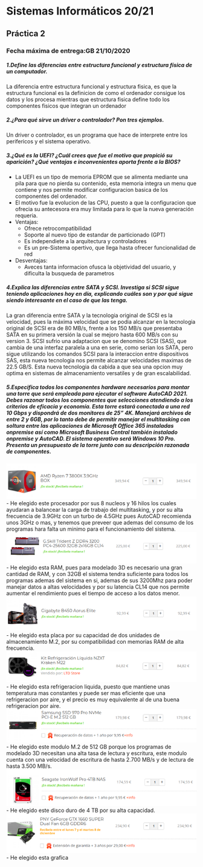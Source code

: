 # Sistemas Informáticos 20/21
## Práctica 2
### Fecha máxima de entrega:GB 21/10/2020
##### 1.Define las diferencias entre estructura funcional y estructura física de un computador.
La diferencia entre estructura funcional y estructura fisica, es que la estructura funcional es la definicion de como el ordenador consigue los datos y los procesa mientras que estructura fisica define todo los componentes fisicos que integran un ordenador
##### 2.¿Para qué sirve un driver o controlador? Pon tres ejemplos.
Un driver o controlador, es un programa que hace de interprete entre los perifericos y el sistema operativo.
##### 3.¿Qué  es  la  UEFI?  ¿Cuál  crees  que  fue  el  motivo  que  propició  su  aparición?  ¿Qué ventajas e inconvenientes aporta frente a la BIOS? 
- La UEFI es un tipo de memoria EPROM que se alimenta mediante una pila para que no pierda su contenido, esta memoria integra un menu que contiene y nos permite modificar configuracion basica de los componentes del ordenador.
- El motivo fue la evolucion de las CPU, puesto a que la configuracion que ofrecia su antecesora era muy limitada para lo que la nueva generación requeria.
- Ventajas:
    - Ofrece retrocompatibilidad
    - Soporte al nuevo tipo de estandar de particionado (GPT)
    - Es independiete a la arquitectura y controladores
    - Es un pre-Sistema opertivo, que llega hasta ofrecer funcionalidad de red
- Desventajas:
    - Aveces tanta informacion ofusca la objetividad del usuario, y dificulta la busqueda de parametros
##### 4.Explica las diferencias entre SATA y SCSI. Investiga si SCSI sigue teniendo aplicaciones hoy en día, explicando cuáles son y por qué sigue siendo interesante en el caso de que las tenga.
La gran diferencia entre SATA y la tecnologia original de SCSI es la velocidad, pues la máxima velocidad que se podia alcanzar en la tecnologia original de SCSI era de 80 MB/s, frente a los 150 MB/s que presentaba SATA en su primera versión la cual se mejoro hasta 600 MB/s con su version 3.
SCSI sufrio una adaptacion que se denomino SCSI (SAS), que cambia de una interfaz paralela a una en serie, como serian los SATA, pero sigue utilizando los comandos SCSI para la interaccion entre dispositivos SAS, esta nueva tecnologia nos permite alcanzar velocidades maximas de 22.5 GB/S.
Esta nueva tecnologia da cabida a que sea una opcion muy optima en sistemas de almacenamiento versatiles y de gran escalabilidad.
##### 5.Especifica todos los componentes hardware necesarios para montar una torre que será empleada   para   ejecutar   el   software   AutoCAD   2021.   Debes   razonar   todos   los componentes  que  selecciones  atendiendo  a  los  criterios  de  eficacia  y  economía.  Esta torre  estará  conectada  a  una  red  10  Gbps  y  dispondrá  de  dos  monitores  de  25”  4K. Manejará  archivos  de  entre  2  y  6GB,  por  lo  tanto  debe  de  permitir  manejar  el multitasking  con  soltura  entre  las  aplicaciones  de  Microsoft  Office  365  instaladas onpremise   así   como   Microsoft   Business   Central   también   instalado   onpremise   y AutoCAD.  El  sistema  operativo  será  Windows  10  Pro.  Presenta  un  presupuesto  de  la torre junto con su descripción razonada de componentes.
<img src="https://github.com/Eric212/SSII/blob/master/cpu.png"/>
- He elegido este procesador por sus 8 nucleos y 16 hilos los cuales ayudaran a balancear la carga de trabajo del multitasking, y por su alta frecuencia de 3.9GHz con un turbo de 4.5GHz pues AutoCAD recomienda unos 3GHz o mas, y tenemos que preveer que ademas del consumo de los programas hara falta un minimo para el funcionamiento del sistema.
<img src="https://github.com/Eric212/SSII/blob/master/ram.png"/>
- He elegido esta RAM, pues para modelado 3D es necesario una gran cantidad de RAM, y con 32GB el sistema tendra suficiente para todos los programas ademas del sistema en si, ademas de sus 3200Mhz para poder manejar datos a altas velocidades y por su latencia CL14 que nos permite aumentar el rendimiento pues el tiempo de acceso a los datos menor.
<img src="https://github.com/Eric212/SSII/blob/master/placa.png"/>
- He elegido esta placa por su capacidad de dos unidades de almacenamiento M.2, por su compatibilidad con memorias RAM de alta frecuencia.
<img src="https://github.com/Eric212/SSII/blob/master/liquida.png"/>
- He elegido esta refrigeracion liquida, puesto que mantiene unas temperatura mas constantes y puede ser mas eficiente que una refrigeracion por aire, y el precio es muy equivalente al de una buena refrigeracion por aire.
<img src="https://github.com/Eric212/SSII/blob/master/m.principal.png"/>
- He elegido este modulo M.2 de 512 GB porque los programas de modelado 3D necesitan una alta tasa de lectura y escritura, este modulo cuenta con una velocidad de escritura de hasta 2.700 MB/s y de lectura de hasta 3.500 MB/s.
<img src="https://github.com/Eric212/SSII/blob/master/m.secundaria.png"/>
- He elegido este disco duro de 4 TB por su alta capacidad.
<img src="https://github.com/Eric212/SSII/blob/master/grafica.png"/>
- He elegido esta grafica 
